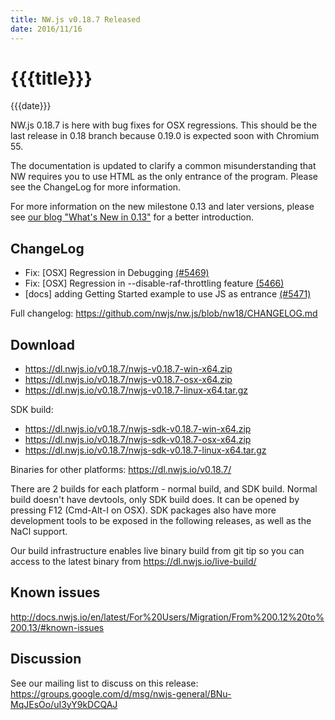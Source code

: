 ```yaml
---
title: NW.js v0.18.7 Released
date: 2016/11/16
---
```

# {{{title}}}
{{{date}}}

NW.js 0.18.7 is here with bug fixes for OSX regressions. This should be the last release in 0.18 branch because 0.19.0 is expected soon with Chromium 55.

The documentation is updated to clarify a common misunderstanding that NW requires you to use HTML as the only entrance of the program. Please see the ChangeLog for more information.

For more information on the new milestone 0.13 and later versions, please see [our blog "What's New in 0.13"](/blog/whats-new-in-0.13) for a better introduction.

## ChangeLog

- Fix: [OSX] Regression in Debugging [(#5469)](https://github.com/nwjs/nw.js/issues/5469)
- Fix: [OSX] Regression in --disable-raf-throttling feature [(5466)](https://github.com/nwjs/nw.js/issues/5466)
- [docs] adding Getting Started example to use JS as entrance [(#5471)](https://github.com/nwjs/nw.js/issues/5471)

Full changelog: https://github.com/nwjs/nw.js/blob/nw18/CHANGELOG.md

## Download 

* https://dl.nwjs.io/v0.18.7/nwjs-v0.18.7-win-x64.zip 
* https://dl.nwjs.io/v0.18.7/nwjs-v0.18.7-osx-x64.zip 
* https://dl.nwjs.io/v0.18.7/nwjs-v0.18.7-linux-x64.tar.gz 

SDK build: 
* https://dl.nwjs.io/v0.18.7/nwjs-sdk-v0.18.7-win-x64.zip 
* https://dl.nwjs.io/v0.18.7/nwjs-sdk-v0.18.7-osx-x64.zip 
* https://dl.nwjs.io/v0.18.7/nwjs-sdk-v0.18.7-linux-x64.tar.gz 

Binaries for other platforms: https://dl.nwjs.io/v0.18.7/ 

There are 2 builds for each platform - normal build, and SDK build. Normal build doesn't have devtools, only SDK build does. lt can be opened by pressing F12 (Cmd-Alt-I on OSX). SDK packages also have more development tools to be exposed in the following releases, as well as the NaCl support.

Our build infrastructure enables live binary build from git tip so you can access to the latest binary from https://dl.nwjs.io/live-build/ 

## Known issues 
 
http://docs.nwjs.io/en/latest/For%20Users/Migration/From%200.12%20to%200.13/#known-issues

## Discussion

See our mailing list to discuss on this release: https://groups.google.com/d/msg/nwjs-general/BNu-MqJEsOo/uI3yY9kDCQAJ
